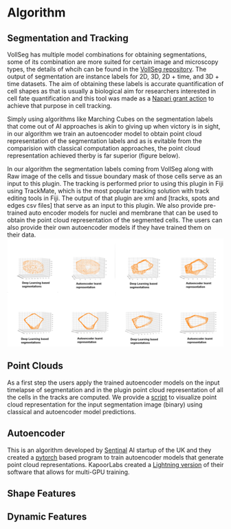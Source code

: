 # Algorithm
## Segmentation and Tracking
VollSeg has multiple model combinations for obtaining segmentations, some of its combination are more suited for certain image and microscopy types, the details
of whcih can be found in the [VollSeg repository](https://github.com/Kapoorlabs-CAPED/VollSeg). The output of segmentation are instance labels for 2D, 3D, 2D + time,
and 3D + time datasets. The aim of obtaining these labels is accurate quantification of cell shapes as that is usually a biological aim for researchers interested in
cell fate quantification and this tool was made as a [Napari grant action](https://chanzuckerberg.com/science/programs-resources/imaging/napari/vollseg-extensions-and-workflow-development-with-user-support/)
to achieve that purpose in cell tracking.

Simply using algorithms like Marching Cubes on the segmentation labels that come out of AI approaches is akin to giving up
when victory is in sight, in our algorithm we train an autoencoder model to obtain point cloud representation of the segmentation labels and as is evitable from the comparision with classical computation approaches, the point cloud representation achieved therby is far superior (figure below).

In our algorithm the segmentation labels coming from VollSeg along with Raw image of the cells and tissue boundary mask of those cells serve as an input to this plugin. The tracking is performed prior to using this plugin in Fiji using TrackMate, which is the most popular tracking solution with track editing tools in Fiji. The output of that plugin are xml and [tracks, spots and edges csv files] that serve as an input to this plugin. We also provide pre-trained auto encoder models for nuclei and membrane that can be used to obtain the point cloud representation of the segmented cells. The users can also provide their own autoencoder models if they have trained them on their data.
![comparision](images/point_clouds_compared.png)
## Point Clouds

As a first step the users apply the trained autoencoder models on the input timelapse of segmentation and in the plugin point cloud representation of all the cells in
the tracks are computed. We provide a [script](examples/visualize_point_clouds.py) to visualize point cloud representation for the input segmentation image (binary) using classical and autoencoder model predictions.

## Autoencoder

This is an algorithm developed by [Sentinal](https://www.sentinal4d.com/) AI startup of the UK and they created a [pytorch](https://github.com/Sentinal4D) based program to train autoencoder models that
generate point cloud representations. KapoorLabs created a [Lightning version](https://github.com/Kapoorlabs-CAPED/KapoorLabs-Lightning) of their software that allows for multi-GPU training.

## Shape Features

## Dynamic Features
